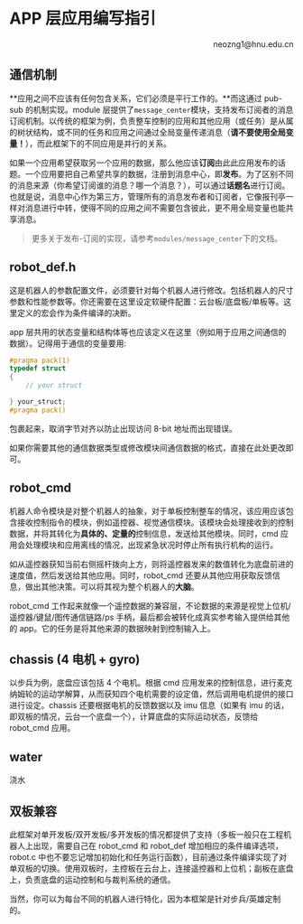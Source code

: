 # APP 层应用编写指引

<p align='right'>neozng1@hnu.edu.cn</p>

## 通信机制

**应用之间不应该有任何包含关系，它们必须是平行工作的。**而这通过 pub-sub 的机制实现。module 层提供了`message_center`模块，支持发布订阅者的消息订阅机制。以传统的框架为例，负责整车控制的应用和其他应用（或任务）是从属的树状结构，或不同的任务和应用之间通过全局变量传递消息（**请不要使用全局变量！**），而此框架下的不同应用是并行的关系。

如果一个应用希望获取另一个应用的数据，那么他应该**订阅**由此此应用发布的话题。一个应用要把自己希望共享的数据，注册到消息中心，即**发布**。为了区别不同的消息来源（你希望订阅谁的消息？哪一个消息？），可以通过**话题名**进行订阅。也就是说，消息中心作为第三方，管理所有的消息发布者和订阅者，它像报刊亭一样对消息进行中转，使得不同的应用之间不需要包含彼此，更不用全局变量也能共享消息。

> 更多关于发布-订阅的实现，请参考`modules/message_center`下的文档。

## robot_def.h

这是机器人的参数配置文件，必须要针对每个机器人进行修改。包括机器人的尺寸参数和性能参数等。你还需要在这里设定软硬件配置：云台板/底盘板/单板等。这里定义的宏会作为条件编译的决断。

app 层共用的状态变量和结构体等也应该定义在这里（例如用于应用之间通信的数据）。记得用于通信的变量要用:

```c
#pragma pack(1)
typedef struct
{
    // your struct

} your_struct;
#pragma pack()
```

包裹起来，取消字节对齐以防止出现访问 8-bit 地址而出现错误。

如果你需要其他的通信数据类型或修改模块间通信数据的格式，直接在此处更改即可。

## robot_cmd

机器人命令模块是对整个机器人的抽象，对于单板控制整车的情况，该应用应该包含接收控制指令的模块，例如遥控器、视觉通信模块。该模块会处理接收到的控制数据，并将其转化为**具体的、定量的**控制信息，发送给其他模块。同时，cmd 应用会处理模块和应用离线的情况，出现紧急状况时停止所有执行机构的运行。

如从遥控器获知当前右侧摇杆拨向上方，则将遥控器发来的数值转化为底盘前进的速度值，然后发送给其他应用。同时，robot_cmd 还要从其他应用获取反馈信息，做出其他决策。可以将其视为整个机器人的**大脑**。

robot_cmd 工作起来就像一个遥控数据的兼容层，不论数据的来源是视觉上位机/遥控器/键鼠/图传通信链路/ps 手柄，最后都会被转化成真实参考输入提供给其他的 app。它的任务是将其他来源的数据映射到控制输入上。

## chassis (4 电机 + gyro)

以步兵为例，底盘应该包括 4 个电机。根据 cmd 应用发来的控制信息，进行麦克纳姆轮的运动学解算，从而获知四个电机需要的设定值，然后调用电机提供的接口进行设定。chassis 还要根据电机的反馈数据以及 imu 信息（如果有 imu 的话，即双板的情况，云台一个底盘一个），计算底盘的实际运动状态，反馈给 robot_cmd 应用。

## water

浇水

## 双板兼容

此框架对单开发板/双开发板/多开发板的情况都提供了支持（多板一般只在工程机器人上出现，需要自己在 robot_cmd 和 robot_def 增加相应的条件编译选项，robot.c 中也不要忘记增加初始化和任务运行函数），目前通过条件编译实现了对单双板的切换。使用双板时，主控板在云台上，连接遥控器和上位机；副板在底盘上，负责底盘的运动控制和与裁判系统的通信。

当然，你可以为每台不同的机器人进行特化，因为本框架是针对步兵/英雄定制的。
